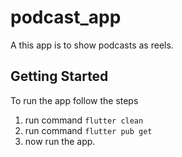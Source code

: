 # podcast_app

A this app is to show podcasts as reels.

## Getting Started

To run the app follow the steps
1. run command `flutter clean`
2. run command `flutter pub get`
3. now run the app.
